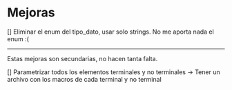 # Mejoras
[] Eliminar el enum del tipo_dato, usar solo strings. No me aporta nada el enum :(

---
Estas mejoras son secundarias, no hacen tanta falta.

[] Parametrizar todos los elementos terminales y no terminales
    -> Tener un archivo con los macros de cada terminal y no terminal
    